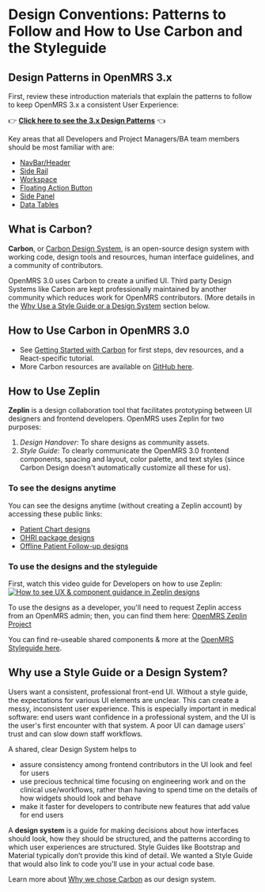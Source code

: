 # Design Conventions: Patterns to Follow and How to Use Carbon and the Styleguide

## Design Patterns in OpenMRS 3.x
First, review these introduction materials that explain the patterns to follow to keep OpenMRS 3.x a consistent User Experience:

👉  [**Click here to see the 3.x Design Patterns**](https://scene.zeplin.io/project/61434fa756474d5545f65cf4) 👈

Key areas that all Developers and Project Managers/BA team members should be most familiar with are: 
* [NavBar/Header](https://scene.zeplin.io/project/61434fa756474d5545f65cf4/screen/6143628f56474d5545f6fce0)
* [Side Rail](https://scene.zeplin.io/project/61434fa756474d5545f65cf4/screen/614362c96abfb0557aa9e357)
* [Workspace](https://scene.zeplin.io/project/61434fa756474d5545f65cf4/screen/614363d860459a20f7936333)
* [Floating Action Button](https://scene.zeplin.io/project/61434fa756474d5545f65cf4/screen/6143627ab2bac050c2b9ba3a)
* [Side Panel](https://scene.zeplin.io/project/61434fa756474d5545f65cf4/screen/614363d8b8582a2b4c3365a2)
* [Data Tables](https://scene.zeplin.io/project/61434fa756474d5545f65cf4/screen/61436254475da3542a84b400)

## What is Carbon?
**Carbon**, or [Carbon Design System](https://www.carbondesignsystem.com/), is an 
open-source design system with working code, design tools and resources, human 
interface guidelines, and a community of contributors. 

OpenMRS 3.0 uses Carbon to create a unified UI. Third party Design Systems like Carbon 
are kept professionally maintained by another community which reduces work for OpenMRS 
contributors. (More details in the [Why Use a Style Guide or a Design System](#why-use-a-style-guide-or-a-design-system) section below.

## How to Use Carbon in OpenMRS 3.0
* See [Getting Started with Carbon](https://www.carbondesignsystem.com/developing/get-started/)
  for first steps, dev resources, and a React-specific tutorial. 
* More Carbon resources are available on [GitHub here](https://github.com/carbon-design-system/carbon).

## How to Use Zeplin
**Zeplin** is a design collaboration tool that facilitates prototyping between UI designers and frontend developers. OpenMRS uses Zeplin for two purposes:
1. *Design Handover*: To share designs as community assets.
2. *Style Guide*: To clearly communicate the OpenMRS 3.0 frontend components, spacing 
    and layout, color palette, and text styles (since Carbon Design doesn't
    automatically customize all these for us). 

### To see the designs anytime
You can see the designs anytime (without creating a Zeplin account) by accessing these public links:
* [Patient Chart designs](https://zpl.io/aNYmqeN)
* [OHRI package designs](https://zpl.io/aMXW7e7)
* [Offline Patient Follow-up designs](https://zpl.io/amRdKomv)

### To use the designs and the styleguide

First, watch this video guide for Developers on how to use Zeplin:
[![How to see UX & component guidance in Zeplin designs](https://img.youtube.com/vi/SjluEGDH4LU/0.jpg)](https://www.youtube.com/watch?v=SjluEGDH4LU&feature=youtu.be&ab_channel=OpenMRS "OpenMRS 3.0: Zeplin Intro for New OpenMRS Devs")

To use the designs as a developer, you'll need to request Zeplin access from an OpenMRS
admin; then, you can find them here:
[OpenMRS Zeplin Project](https://app.zeplin.io/workspace/60d4d9bc220676b218e75ed2/projects?pid=60d59321e8100b0324762e05)

You can find re-useable shared components & more at the [OpenMRS Styleguide here](https://app.zeplin.io/project/60d5947dd636aebbd63dce4c/styleguide/components).

## Why use a Style Guide or a Design System?
Users want a consistent, professional front-end UI. Without a style guide, 
the expectations for various UI elements are unclear. This can create a messy, 
inconsistent user experience. This is especially important in medical software: 
end users want confidence in a professional system, and the UI is the user's 
first encounter with that system. A poor UI can damage users' trust and can 
slow down staff workflows. 

A shared, clear Design System helps to
* assure consistency among frontend contributors in the UI look and feel for users
* use precious technical time focusing on engineering work and on the clinical use/workflows,
    rather than having to spend time on the details of how widgets should look and behave
* make it faster for developers to contribute new features that add value for end users 

A **design system** is a guide for making decisions about how interfaces should look, 
how they should be structured, and the patterns according to which user experiences 
are structured. Style Guides like Bootstrap and Material typically don’t provide this 
kind of detail. We wanted a Style Guide that would also link to code you'll use in 
your actual code base. 

Learn more about [Why we chose Carbon](https://wiki.openmrs.org/x/uAwGDg) as our design system.

